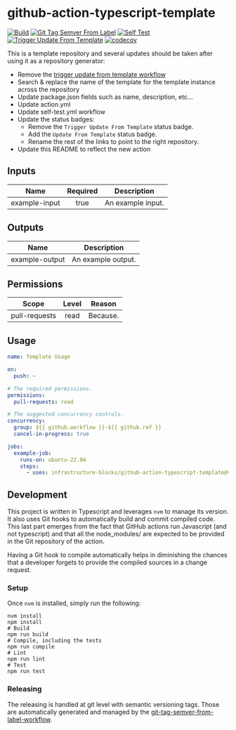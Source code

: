 # github-action-typescript-template
[![Build](https://github.com/infrastructure-blocks/github-action-typescript-template/actions/workflows/build.yml/badge.svg)](https://github.com/infrastructure-blocks/github-action-typescript-template/actions/workflows/build.yml)
[![Git Tag Semver From Label](https://github.com/infrastructure-blocks/github-action-typescript-template/actions/workflows/git-tag-semver-from-label.yml/badge.svg)](https://github.com/infrastructure-blocks/github-action-typescript-template/actions/workflows/git-tag-semver-from-label.yml)
[![Self Test](https://github.com/infrastructure-blocks/github-action-typescript-template/actions/workflows/self-test.yml/badge.svg)](https://github.com/infrastructure-blocks/github-action-typescript-template/actions/workflows/self-test.yml)
[![Trigger Update From Template](https://github.com/infrastructure-blocks/github-action-typescript-template/actions/workflows/trigger-update-from-template.yml/badge.svg)](https://github.com/infrastructure-blocks/github-action-typescript-template/actions/workflows/trigger-update-from-template.yml)
[![codecov](https://codecov.io/gh/infrastructure-blocks/github-action-typescript-template/graph/badge.svg?token=5T4PKYVMDH)](https://codecov.io/gh/infrastructure-blocks/github-action-typescript-template)

This is a template repository and several updates should be taken after using it as a repository generator:
- Remove the [trigger update from template workflow](.github/workflows/trigger-update-from-template.yml)
- Search & replace the name of the template for the template instance across the repository
- Update package.json fields such as name, description, etc...
- Update action.yml
- Update self-test.yml workflow
- Update the status badges:
    - Remove the `Trigger Update From Template` status badge.
    - Add the `Update From Template` status badge.
    - Rename the rest of the links to point to the right repository.
- Update this README to reflect the new action

## Inputs

|     Name      | Required | Description       |
|:-------------:|:--------:|-------------------|
| example-input |   true   | An example input. |

## Outputs

|      Name      | Description        |
|:--------------:|--------------------|
| example-output | An example output. |

## Permissions

|     Scope     | Level | Reason   |
|:-------------:|:-----:|----------|
| pull-requests | read  | Because. |

## Usage

```yaml
name: Template Usage

on:
  push: ~

# The required permissions.
permissions:
  pull-requests: read

# The suggested concurrency controls.
concurrency:
  group: ${{ github.workflow }}-${{ github.ref }}
  cancel-in-progress: true

jobs:
  example-job:
    runs-on: ubuntu-22.04
    steps:
      - uses: infrastructure-blocks/github-action-typescript-template@v1
```

## Development

This project is written in Typescript and leverages `nvm` to manage its version. It also uses Git hooks
to automatically build and commit compiled code. This last part emerges from the fact that GitHub actions
run Javascript (and not typescript) and that all the node_modules/ are expected to be provided in the Git
repository of the action.

Having a Git hook to compile automatically helps in diminishing the chances that a developer forgets to
provide the compiled sources in a change request.

### Setup

Once `nvm` is installed, simply run the following:

```
nvm install
npm install
# Build
npm run build
# Compile, including the tests
npm run compile
# Lint
npm run lint
# Test
npm run test
``` 

### Releasing

The releasing is handled at git level with semantic versioning tags. Those are automatically generated and managed
by the [git-tag-semver-from-label-workflow](https://github.com/infrastructure-blocks/git-tag-semver-from-label-workflow).
